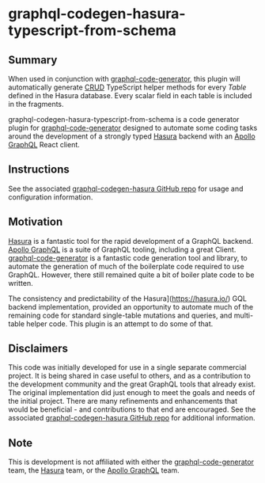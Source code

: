 # graphql-codegen-hasura-typescript-from-schema

## Summary

When used in conjunction with [graphql-code-generator](https://graphql-code-generator.com/), this plugin will automatically generate [CRUD](https://en.wikipedia.org/wiki/Create,_read,_update_and_delete) TypeScript helper methods for every _Table_ defined in the Hasura database. Every scalar field in each table is included in the fragments.

graphql-codegen-hasura-typescript-from-schema is a code generator plugin for [graphql-code-generator](https://graphql-code-generator.com/) designed to automate some coding tasks around the development of a strongly typed [Hasura](https://hasura.io/) backend with an [Apollo GraphQL](https://www.apollographql.com/) React client.

## Instructions

See the associated [graphql-codegen-hasura GitHub repo](https://github.com/ahrnee/graphql-codegen-hasura) for usage and configuration information.

## Motivation

[Hasura](https://hasura.io/) is a fantastic tool for the rapid development of a GraphQL backend. [Apollo GraphQL](https://www.apollographql.com/) is a suite of GraphQL tooling, including a great Client. [graphql-code-generator](https://graphql-code-generator.com/) is a fantastic code generation tool and library, to automate the generation of much of the boilerplate code required to use GraphQL. However, there still remained quite a bit of boiler plate code to be written.

The consistency and predictability of the Hasura](https://hasura.io/) GQL backend implementation, provided an opportunity to automate much of the remaining code for standard single-table mutations and queries, and multi-table helper code. This plugin is an attempt to do some of that.

## Disclaimers

This code was initially developed for use in a single separate commercial project. It is being shared in case useful to others, and as a contribution to the development community and the great GraphQL tools that already exist. The original implementation did just enough to meet the goals and needs of the initial project. There are many refinements and enhancements that would be beneficial - and contributions to that end are encouraged. See the associated [graphql-codegen-hasura GitHub repo](https://github.com/ahrnee/graphql-codegen-hasura) for additional information.

## Note

This is development is not affiliated with either the [graphql-code-generator](https://graphql-code-generator.com/) team, the [Hasura](https://hasura.io/) team, or the [Apollo GraphQL](https://www.apollographql.com/) team.
